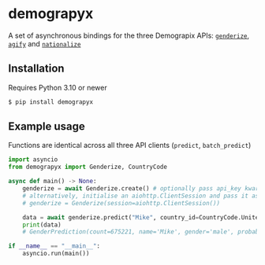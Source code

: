 # demograpyx

A set of asynchronous bindings for the three Demograpix APIs: [`genderize`](https://genderize.io/), [`agify`](https://agify.io) and [`nationalize`](https://nationalize.io)

## Installation

Requires Python 3.10 or newer

```sh
$ pip install demograpyx
```

## Example usage

Functions are identical across all three API clients (`predict`, `batch_predict`)

```py
import asyncio
from demograpyx import Genderize, CountryCode

async def main() -> None:
    genderize = await Genderize.create() # optionally pass api_key kwarg for API key
    # alternatively, initialise an aiohttp.ClientSession and pass it as a kwarg
    # genderize = Genderize(session=aiohttp.ClientSession())

    data = await genderize.predict("Mike", country_id=CountryCode.UnitedStates)
    print(data)
    # GenderPrediction(count=675221, name='Mike', gender='male', probability=1.0, country_id='US')

if __name__ == "__main__":
    asyncio.run(main())
```